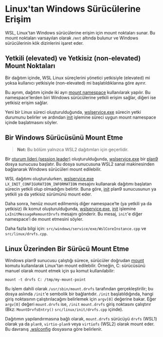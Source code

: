 # Linux'tan Windows Sürücülerine Erişim

WSL, Linux'tan Windows sürücülerine erişim için mount noktaları sunar. Bu mount noktaları varsayılan olarak `/mnt` altında bulunur ve Windows sürücülerinin kök dizinlerini işaret eder.

## Yetkili (elevated) ve Yetkisiz (non-elevated) Mount Noktaları

Bir dağıtım içinde, WSL Linux süreçlerini yönetici yetkisiyle (elevated) mi yoksa kullanıcı yetkisiyle (non-elevated) mi başlatıldıklarına göre ayırır.

Bu ayrım, dağıtım içinde iki ayrı [mount namespace](https://man7.org/linux/man-pages/man7/mount_namespaces.7.html) kullanılarak yapılır. Bu namespace'lerden biri Windows sürücülerine yetkili erişim sağlar, diğeri ise yetkisiz erişim sağlar.

Yeni bir Linux süreci oluşturulduğunda, [wslservice.exe](wslservice.exe.md) sürecin yetki durumunu belirler ve ardından [init](init.md) işlemine süreci uygun mount namespace içinde başlatmasını söyler.

## Bir Windows Sürücüsünü Mount Etme

> **Not:** Bu bölüm yalnızca WSL2 dağıtımları için geçerlidir.

Bir [oturum lideri (session leader)](session-leader.md) oluşturulduğunda, [wslservice.exe](wslservice.exe.md) bir [plan9](https://9fans.github.io/plan9port/man/man9/intro.html) dosya sunucusu başlatır. Bu dosya sunucusuna WSL2 sanal makinesinden bağlanarak Windows sürücüleri mount edilebilir.

WSL dağıtımı oluşturulurken, [wslservice.exe](wslservice.exe.md) `LX_INIT_CONFIGURATION_INFORMATION` mesajını kullanarak dağıtımı başlatan sürecin yetkili olup olmadığını belirtir. Buna göre, [init](init.md) plan9 sunucusunun ya yetkili ya da yetkisiz sürümünü mount eder.

Daha sonra, henüz mount edilmemiş diğer namespace’te (ya yetkili ya da yetkisiz) ilk komut oluşturulduğunda, [wslservice.exe](wslservice.exe.md), [init](init.md) işlemine `LxInitMessageRemountDrvfs` mesajını gönderir. Bu mesaj, `init`'e diğer namespace’i de mount etmesini söyler.

Daha fazla bilgi için: `src/windows/service/exe/WslCoreInstance.cpp` ve `src/linux/drvfs.cpp`.

## Linux Üzerinden Bir Sürücü Mount Etme

Windows plan9 sunucusu çalıştığı sürece, sürücüler doğrudan [mount](https://linux.die.net/man/8/mount) komutu kullanılarak Linux'tan mount edilebilir. Örneğin, C: sürücüsünü manuel olarak mount etmek için şu komut kullanılabilir:

```
mount -t drvfs C: /tmp/my-mount-point
```

Bu işlem dahili olarak `/usr/sbin/mount.drvfs` tarafından gerçekleştirilir; bu dosya aslında `/init`'e sembolik bir bağlantıdır. `/init` başlatıldığında, hangi giriş noktasının çalıştırılacağını belirlemek için `argv[0]` değerine bakar. Eğer `argv[0]` değeri `mount.drvfs` ise, `/init` `mount.drvfs` giriş noktasını çalıştırır (Bkz: `MountDrvfsEntry()` `src/linux/init/drvfs.cpp` içinde).

Dağıtımın yapılandırmasına bağlı olarak, `mount.drvfs` sürücüyü `drvfs` (WSL1) olarak ya da `plan9`, `virtio-plan9` veya `virtiofs` (WSL2) olarak mount eder. Bu davranış [.wslconfig](https://learn.microsoft.com/windows/wsl/wsl-config) dosyasına göre belirlenir.